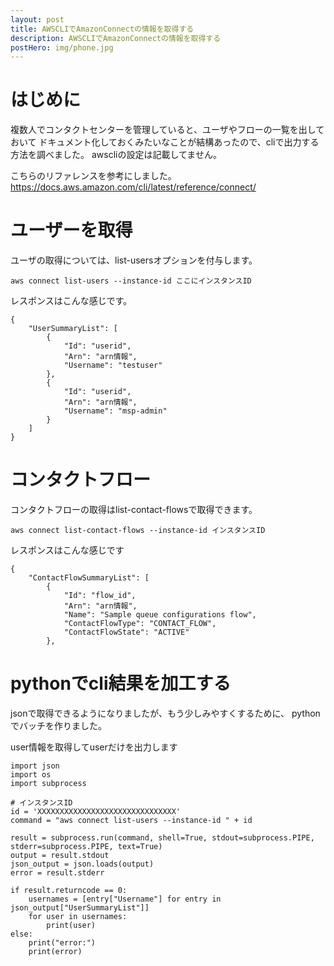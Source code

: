```yaml
---
layout: post
title: AWSCLIでAmazonConnectの情報を取得する
description: AWSCLIでAmazonConnectの情報を取得する
postHero: img/phone.jpg
---
```


# はじめに

複数人でコンタクトセンターを管理していると、ユーザやフローの一覧を出しておいて
ドキュメント化しておくみたいなことが結構あったので、cliで出力する方法を調べました。
awscliの設定は記載してません。

こちらのリファレンスを参考にしました。
https://docs.aws.amazon.com/cli/latest/reference/connect/

# ユーザーを取得
ユーザの取得については、list-usersオプションを付与します。

```
aws connect list-users --instance-id ここにインスタンスID
```

レスポンスはこんな感じです。

```
{
    "UserSummaryList": [
        {
            "Id": "userid",
            "Arn": "arn情報",
            "Username": "testuser"
        },
        {
            "Id": "userid",
            "Arn": "arn情報",
            "Username": "msp-admin"
        }
    ]
}
```

# コンタクトフロー
コンタクトフローの取得はlist-contact-flowsで取得できます。

```
aws connect list-contact-flows --instance-id インスタンスID
```

レスポンスはこんな感じです
```
{
    "ContactFlowSummaryList": [
        {
            "Id": "flow_id",
            "Arn": "arn情報",
            "Name": "Sample queue configurations flow",
            "ContactFlowType": "CONTACT_FLOW",
            "ContactFlowState": "ACTIVE"
        },
```

# pythonでcli結果を加工する 
jsonで取得できるようになりましたが、もう少しみやすくするために、
pythonでバッチを作りました。

user情報を取得してuserだけを出力します

```
import json
import os
import subprocess

# インスタンスID
id = 'XXXXXXXXXXXXXXXXXXXXXXXXXXXXXXX'
command = "aws connect list-users --instance-id " + id

result = subprocess.run(command, shell=True, stdout=subprocess.PIPE, stderr=subprocess.PIPE, text=True)
output = result.stdout
json_output = json.loads(output)
error = result.stderr

if result.returncode == 0:
    usernames = [entry["Username"] for entry in json_output["UserSummaryList"]]
    for user in usernames:
        print(user)
else:
    print("error:")
    print(error)
```

